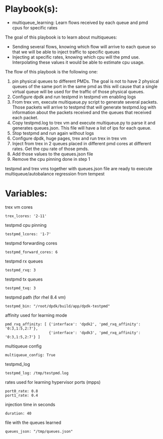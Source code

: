 # Playbook(s):

* multiqueue_learning: Learn flows received by each queue and pmd cpus for
  specific rates

The goal of this playbook is to learn about multiqueues:
* Sending several flows, knowing which flow will arrive to each queue so that
  we will be able to inject traffic to specific queues
* Injecting at specific rates, knowing which cpu will the pmd use.
  Interpolating these values it would be able to estimate cpu usage.

The flow of this playbook is the following one:
1. pin physical queues to different PMDs. The goal is not to have 2 physical
   queues of the same port in the same pmd as this will cause that a single
   virtual queue will be used for the traffic of those physical queues.
2. Configure dpdk and run testpmd in testpmd vm enabling logs
3. From trex vm, execute multiqueue.py script to generate several packets.
   Those packets will arrive to testpmd that will generate testpmd.log with
   information about the packets received and the queues that received each
   packet.
4. Copy testpmd.log to trex vm and execute multiqueue.py to parse it and
   generates queues.json. This file will have a list of ips for each queue.
5. Stop testpmd and run again without logs
6. Configure dpdk, huge pages, trex and run trex in trex vm
7. Inject from trex in 2 queues placed in different pmd cores at different
   rates. Get the cpu rate of those pmds.
8. Add those values to the queues.json file
9. Remove the cpu pinning done in step 1

testpmd and trex vms together with queues.json file are ready to execute
multiqueue/autobalance regression from tempest

# Variables:

trex vm cores                                                                 

```
trex_lcores: '2-11'                                                             
```

testpmd cpu pinning                                                           

```
testpmd_lcores: '1-7'                                                           
```

testpmd forwarding cores                                                      

```
testpmd_forward_cores: 6                                                        
```

testpmd rx queues                                                             

```
testpmd_rxq: 3                                                                  
```

testpmd tx queues                                                             

```
testpmd_txq: 3                                                                  
```

testpmd path (for rhel 8.4 vm)                                                

```
testpmd_bin: "/root/dpdk/build/app/dpdk-testpmd"                                
```                                                                                

affinity used for learning mode                                               

```
pmd_rxq_affinity: [ {'interface': 'dpdk2', 'pmd_rxq_affinity': '0:3,1:5,2:7'},  
                    {'interface': 'dpdk3', 'pmd_rxq_affinity': '0:3,1:5,2:7'} ] 
```                                                                                

multiqueue config                                                             

```
multiqueue_config: True                                                         
```                                                                                

testpmd_log                                                                   

```
testpmd_log: /tmp/testpmd.log                                                   
```                                                                                

rates used for learning hypervisor ports (mpps)                               

```
port0_rate: 0.8                                                                 
port1_rate: 0.4                                                                 
```

injection time in seconds                                                     
```
duration: 40                                                                    
```                                                                                

file with the queues learned   
```
queues_json: "/tmp/queues.json"
```  